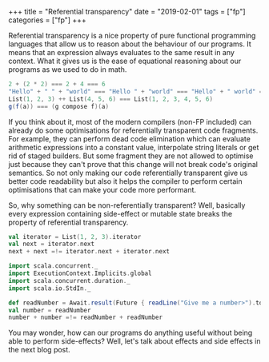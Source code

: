 +++
title = "Referential transparency"
date = "2019-02-01"
tags = ["fp"] 
categories = ["fp"]
+++

Referential transparency is a nice property of pure functional programming languages that allow us to reason about the behaviour of our programs. It means that an expression always evaluates to the same result in any context. What it gives us is the ease of equational reasoning about our programs as we used to do in math. 

```scala
2 + (2 * 2) === 2 + 4 === 6
"Hello" + " " + "world" === "Hello " + "world" === "Hello" + " world" === "Hello world"
List(1, 2, 3) ++ List(4, 5, 6) === List(1, 2, 3, 4, 5, 6)
g(f(a)) === (g compose f)(a)
```

If you think about it, most of the modern compilers (non-FP included) can already do some optimisations for referentially transparent code fragments. For example, they can perform dead code elimination which can evaluate arithmetic expressions into a constant value, interpolate string literals or get rid of staged builders. But some fragment they are not allowed to optimise just because they can't prove that this change will not break code's original semantics. So not only making our code referentially transparent give us better code readability but also it helps the compiler to perform certain optimisations that can make your code more performant.

So, why something can be non-referentially transparent? Well, basically every expression containing side-effect or mutable state breaks the property of referential transparency. 

```scala
val iterator = List(1, 2, 3).iterator
val next = iterator.next
next + next =!= iterator.next + iterator.next

import scala.concurrent._
import ExecutionContext.Implicits.global
import scala.concurrent.duration._
import scala.io.StdIn._

def readNumber = Await.result(Future { readLine("Give me a number>").toInt }, 10.seconds)
val number = readNumber
number + number =!= readNumber + readNumber
```

You may wonder, how can our programs do anything useful without being able to perform side-effects? Well, let's talk about effects and side effects in the next blog post.